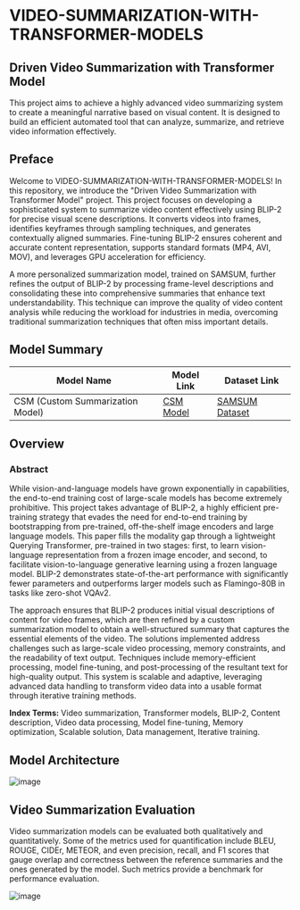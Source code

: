# VIDEO-SUMMARIZATION-WITH-TRANSFORMER-MODELS

## Driven Video Summarization with Transformer Model

This project aims to achieve a highly advanced video summarizing system to create a meaningful narrative based on visual content. It is designed to build an efficient automated tool that can analyze, summarize, and retrieve video information effectively.

## Preface

Welcome to VIDEO-SUMMARIZATION-WITH-TRANSFORMER-MODELS! In this repository, we introduce the "Driven Video Summarization with Transformer Model" project. This project focuses on developing a sophisticated system to summarize video content effectively using BLIP-2 for precise visual scene descriptions. It converts videos into frames, identifies keyframes through sampling techniques, and generates contextually aligned summaries. Fine-tuning BLIP-2 ensures coherent and accurate content representation, supports standard formats (MP4, AVI, MOV), and leverages GPU acceleration for efficiency.

A more personalized summarization model, trained on SAMSUM, further refines the output of BLIP-2 by processing frame-level descriptions and consolidating these into comprehensive summaries that enhance text understandability. This technique can improve the quality of video content analysis while reducing the workload for industries in media, overcoming traditional summarization techniques that often miss important details.

## Model Summary

| Model Name                      | Model Link                                                            | Dataset Link                                                  |
|---------------------------------|----------------------------------------------------------------------|--------------------------------------------------------------|
| CSM (Custom Summarization Model) | [CSM Model](https://huggingface.co/Chandans01/custom-chandan-samsum) | [SAMSUM Dataset](https://huggingface.co/datasets/Samsung/samsum/tree/main) |

## Overview

### Abstract

While vision-and-language models have grown exponentially in capabilities, the end-to-end training cost of large-scale models has become extremely prohibitive. This project takes advantage of BLIP-2, a highly efficient pre-training strategy that evades the need for end-to-end training by bootstrapping from pre-trained, off-the-shelf image encoders and large language models. This paper fills the modality gap through a lightweight Querying Transformer, pre-trained in two stages: first, to learn vision-language representation from a frozen image encoder, and second, to facilitate vision-to-language generative learning using a frozen language model. BLIP-2 demonstrates state-of-the-art performance with significantly fewer parameters and outperforms larger models such as Flamingo-80B in tasks like zero-shot VQAv2.

The approach ensures that BLIP-2 produces initial visual descriptions of content for video frames, which are then refined by a custom summarization model to obtain a well-structured summary that captures the essential elements of the video. The solutions implemented address challenges such as large-scale video processing, memory constraints, and the readability of text output. Techniques include memory-efficient processing, model fine-tuning, and post-processing of the resultant text for high-quality output. This system is scalable and adaptive, leveraging advanced data handling to transform video data into a usable format through iterative training methods.

**Index Terms:** Video summarization, Transformer models, BLIP-2, Content description, Video data processing, Model fine-tuning, Memory optimization, Scalable solution, Data management, Iterative training.

## Model Architecture

![image](https://github.com/user-attachments/assets/06bbaf36-02cb-41b2-9796-0174ea02e2f3)

## Video Summarization Evaluation

Video summarization models can be evaluated both qualitatively and quantitatively. Some of the metrics used for quantification include BLEU, ROUGE, CIDEr, METEOR, and even precision, recall, and F1 scores that gauge overlap and correctness between the reference summaries and the ones generated by the model. Such metrics provide a benchmark for performance evaluation.

![image](https://github.com/user-attachments/assets/bcbbf3ae-a9b8-41e9-8b07-3adfdd3064f7)
